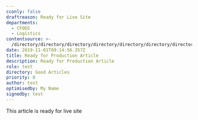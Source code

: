 ```yaml
---
cconly: false
draftreason: Ready for Live Site
departments:
  - CFODS
  - Logistics
contentsource: >-
  /directory/directory/directory/directory/directory/directory/directory/directory/directory/directory/directory/directory/directory/directory/directory/directory/directory/directory/directory/directory/directory/directory/directory/directory
date: 2019-11-01T09:14:56.357Z
title: Ready for Production Article
description: Ready for Production Article
role: test
directory: Good Articles
priority: 0
author: test
optimisedby: My Name
signedby: test
---
```

This article is ready for live site
